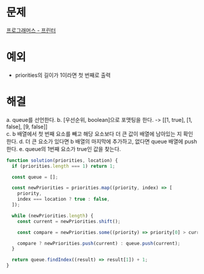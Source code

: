 # 문제

[프로그래머스 - 프린터](https://school.programmers.co.kr/learn/courses/30/lessons/42587?language=javascript)

# 예외

- priorities의 길이가 1이라면 첫 번째로 출력

# 해결

a. queue를 선언한다.
b. [우선순위, boolean]으로 포맷팅을 한다. -> [[1, true], [1, false], [9, false]]  
c. b 배열에서 첫 번째 요소를 빼고 해당 요소보다 더 큰 값이 배열에 남아있는 지 확인한다.
d. 더 큰 요소가 있다면 b 배열의 마지막에 추가하고, 없다면 queue 배열에 push 한다.
e. queue의 1번째 요소가 true인 값을 찾는다.

```js
function solution(priorities, location) {
  if (priorities.length === 1) return 1;

  const queue = [];

  const newPriorities = priorities.map((priority, index) => [
    priority,
    index === location ? true : false,
  ]);

  while (newPriorities.length) {
    const current = newPriorities.shift();

    const compare = newPriorities.some((priority) => priority[0] > current[0]);

    compare ? newPriorities.push(current) : queue.push(current);
  }

  return queue.findIndex((result) => result[1]) + 1;
}
```

